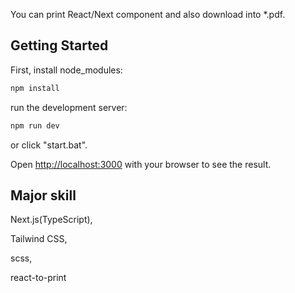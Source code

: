 You can print React/Next component and also download into *.pdf.

## Getting Started
First, install node_modules:
```bash
npm install
```
run the development server:
```bash
npm run dev
```
or click "start.bat".

Open [http://localhost:3000](http://localhost:3000) with your browser to see the result.

## Major skill
  Next.js(TypeScript),
  
  Tailwind CSS,
  
  scss,
  
  react-to-print
